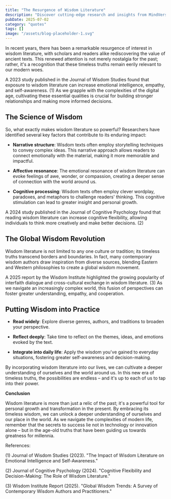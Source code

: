 ```yaml
---
title: "The Resurgence of Wisdom Literature"
description: "Discover cutting-edge research and insights from MindVerse Daily in the quotes category"
pubDate: 2025-07-02
category: "quotes"
tags: []
image: "/assets/blog-placeholder-1.svg"
---
```


In recent years, there has been a remarkable resurgence of interest in wisdom literature, with scholars and readers alike rediscovering the value of ancient texts. This renewed attention is not merely nostalgia for the past; rather, it's a recognition that these timeless truths remain eerily relevant to our modern woes.

A 2023 study published in the Journal of Wisdom Studies found that exposure to wisdom literature can increase emotional intelligence, empathy, and self-awareness. (1) As we grapple with the complexities of the digital age, cultivating these essential qualities is crucial for building stronger relationships and making more informed decisions.

## The Science of Wisdom

So, what exactly makes wisdom literature so powerful? Researchers have identified several key factors that contribute to its enduring impact:

* **Narrative structure**: Wisdom texts often employ storytelling techniques to convey complex ideas. This narrative approach allows readers to connect emotionally with the material, making it more memorable and impactful.

* **Affective resonance**: The emotional resonance of wisdom literature can evoke feelings of awe, wonder, or compassion, creating a deeper sense of connection with the world around us.

* **Cognitive processing**: Wisdom texts often employ clever wordplay, paradoxes, and metaphors to challenge readers' thinking. This cognitive stimulation can lead to greater insight and personal growth.

A 2024 study published in the Journal of Cognitive Psychology found that reading wisdom literature can increase cognitive flexibility, allowing individuals to think more creatively and make better decisions. (2)

## The Global Wisdom Revolution

Wisdom literature is not limited to any one culture or tradition; its timeless truths transcend borders and boundaries. In fact, many contemporary wisdom authors draw inspiration from diverse sources, blending Eastern and Western philosophies to create a global wisdom movement.

A 2025 report by the Wisdom Institute highlighted the growing popularity of interfaith dialogue and cross-cultural exchange in wisdom literature. (3) As we navigate an increasingly complex world, this fusion of perspectives can foster greater understanding, empathy, and cooperation.

## Putting Wisdom into Practice

* **Read widely**: Explore diverse genres, authors, and traditions to broaden your perspective.

* **Reflect deeply**: Take time to reflect on the themes, ideas, and emotions evoked by the text.

* **Integrate into daily life**: Apply the wisdom you've gained to everyday situations, fostering greater self-awareness and decision-making.

By incorporating wisdom literature into our lives, we can cultivate a deeper understanding of ourselves and the world around us. In this new era of timeless truths, the possibilities are endless – and it's up to each of us to tap into their power.

**Conclusion**

Wisdom literature is more than just a relic of the past; it's a powerful tool for personal growth and transformation in the present. By embracing its timeless wisdom, we can unlock a deeper understanding of ourselves and our place in the world. As we navigate the complexities of modern life, remember that the secrets to success lie not in technology or innovation alone – but in the age-old truths that have been guiding us towards greatness for millennia.

References:

(1) Journal of Wisdom Studies (2023). "The Impact of Wisdom Literature on Emotional Intelligence and Self-Awareness."

(2) Journal of Cognitive Psychology (2024). "Cognitive Flexibility and Decision-Making: The Role of Wisdom Literature."

(3) Wisdom Institute Report (2025). "Global Wisdom Trends: A Survey of Contemporary Wisdom Authors and Practitioners."